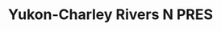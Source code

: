 ---
unit_code: "YUCH"
unit_name: "Yukon-Charley Rivers N PRES"
unit_type: "National Preserve"
nps_region: "Alaska"
scalerank: 4
note: "null"
name: "Yukon-Charley Rivers N PRES"
featureclass: "National Park Service"
geojson: >-
  {"type":"Feature","properties":{},"geometry":{"type":"Polygon","coordinates":[[[-142.34908040364584,64.99515787760417],[-142.34908040364584,64.99515787760417],[-142.34423828125,64.9879150390625],[-142.3876953125,64.96134440104167],[-142.450439453125,64.92997233072917],[-142.44807942708334,64.90580240885417],[-142.44807942708334,64.88651529947917],[-142.50358072916669,64.8768310546875],[-142.56396484375,64.8671875],[-142.6363525390625,64.86238606770834],[-142.67744954427084,64.84065755208334],[-142.6363525390625,64.80684407552084],[-142.61226399739584,64.79231770833334],[-142.6580810546875,64.78271484375],[-142.7232666015625,64.76338704427084],[-142.79573567708334,64.734375],[-142.8560791015625,64.712646484375],[-142.91646321614584,64.6982421875],[-142.97200520833334,64.69580078125],[-143.00577799479169,64.68851725260417],[-143.0106201171875,64.66194661458334],[-143.0081787109375,64.64261881510417],[-143.020263671875,64.63053385416667],[-143.04683430989584,64.61128743489584],[-143.08304850260419,64.59195963541667],[-143.04443359375,64.57743326822917],[-142.976806640625,64.5726318359375],[-142.93819173177084,64.57023111979167],[-142.9429931640625,64.55814615885417],[-142.95992024739584,64.54366048177084],[-142.99129231770834,64.53641764322917],[-143.04923502604169,64.52193196614584],[-143.061279296875,64.50020345052084],[-143.05647786458334,64.48087565104167],[-143.0758056640625,64.46638997395834],[-143.14583333333334,64.46638997395834],[-143.24239095052084,64.48087565104167],[-143.2930908203125,64.48811848958334],[-143.3389892578125,64.50260416666667],[-143.3896484375,64.52433268229167],[-143.42830403645834,64.538818359375],[-143.47420247395834,64.541259765625],[-143.56111653645834,64.52193196614584],[-143.65767415364584,64.51468912760417],[-143.69873046875,64.52433268229167],[-143.72770182291669,64.52913411458334],[-143.77360026041669,64.53157552083334],[-143.79532877604169,64.54606119791667],[-143.807373046875,64.5654296875],[-143.84602864583334,64.57503255208334],[-143.88224283854169,64.5654296875],[-143.91121419270834,64.560546875],[-143.94258626302084,64.55814615885417],[-143.96915690104169,64.560546875],[-143.9957275390625,64.57023111979167],[-144.01985677083334,64.57987467447917],[-144.02225748697919,64.5943603515625],[-144.03434244791669,64.6064453125],[-144.08504231770834,64.61368815104167],[-144.12849934895834,64.628173828125],[-144.09712727864584,64.65470377604167],[-144.06331380208334,64.67887369791667],[-144.06571451822919,64.6982421875],[-144.08748372395834,64.712646484375],[-144.09712727864584,64.73681640625],[-144.05367024739584,64.76334635416667],[-144.07779947916669,64.78507486979167],[-144.10196940104169,64.80924479166667],[-144.08988444010419,64.8358154296875],[-144.08504231770834,64.8575439453125],[-144.07295735677084,64.86962890625],[-144.0609130859375,64.88651529947917],[-144.06571451822919,64.90824381510417],[-144.04886881510419,64.92753092447917],[-143.99812825520834,64.95170084635417],[-143.99568684895834,64.973388671875],[-144.02225748697919,64.98063151041667],[-144.06815592447919,64.99031575520834],[-144.09232584635419,65.0120849609375],[-144.07059733072919,65.01932779947917],[-144.0391845703125,65.02897135416667],[-143.99088541666669,65.04585774739584],[-143.93778483072919,65.0531005859375],[-143.90641276041669,65.07242838541667],[-143.86775716145834,65.0989990234375],[-143.80257161458334,65.111083984375],[-143.75431315104169,65.1207275390625],[-143.72770182291669,65.13761393229167],[-143.7108154296875,65.14485677083334],[-143.7880859375,65.17862955729167],[-143.7880859375,65.197998046875],[-143.9522705078125,65.23661295572917],[-143.86051432291669,65.30419921875],[-143.86051432291669,65.40873209635417],[-143.86051432291669,65.5118408203125],[-143.71199544270834,65.5118408203125],[-143.71232096354169,65.5308837890625],[-143.71110026041669,65.54150390625],[-143.73795572916669,65.5474853515625],[-143.81070963541669,65.5899658203125],[-143.84855143229169,65.5977783203125],[-143.97892252604169,65.5899658203125],[-143.99173990885419,65.59208170572917],[-144.00199381510419,65.59765625],[-144.02132161458334,65.61210123697917],[-144.04398600260419,65.64225260416667],[-143.67215983072919,65.64225260416667],[-143.67215983072919,65.5552978515625],[-143.51765950520834,65.5552978515625],[-143.51765950520834,65.4683837890625],[-143.3387451171875,65.4683837890625],[-143.01424153645834,65.4683837890625],[-142.62129720052084,65.4683837890625],[-142.43330891927084,65.4683837890625],[-142.24283854166669,65.4683837890625],[-142.21382649739584,65.502197265625],[-142.15108235677084,65.53116861979167],[-142.07381184895834,65.521484375],[-141.99173990885419,65.5263671875],[-141.89998372395834,65.50699869791667],[-141.8951416015625,65.47802734375],[-141.83235677083334,65.458740234375],[-141.77925618489584,65.45389811197917],[-141.73579915364584,65.42008463541667],[-141.79854329427084,65.40079752604167],[-141.7406005859375,65.34765625],[-141.71162923177084,65.371826171875],[-141.64404296875,65.37662760416667],[-141.59090169270834,65.35245768229167],[-141.53780110677084,65.35245768229167],[-141.5233154296875,65.3380126953125],[-141.29443359375,65.3380126953125],[-141.16117350260419,65.3380126953125],[-141.16117350260419,65.4056396484375],[-141.09354654947919,65.4056396484375],[-141.09354654947919,65.42435709635417],[-141.00358072916669,65.42338053385417],[-141.0035400390625,65.277587890625],[-141.00345865885419,65.13175455729167],[-141.00337727864584,64.98600260416667],[-141.00333658854169,64.90824381510417],[-141.1949462890625,64.90824381510417],[-141.27701822916669,64.90824381510417],[-141.2818603515625,64.92753092447917],[-141.30277506510419,64.9453125],[-141.31953938802084,64.93603515625],[-141.33565266927084,64.9298095703125],[-141.35636393229169,64.93229166666667],[-141.37508138020834,64.94095865885417],[-141.38505045572919,64.953125],[-141.47021484375,64.9468994140625],[-141.57645670572919,64.98063151041667],[-141.62471516927084,64.98063151041667],[-141.69234212239584,65.00480143229167],[-141.75996907552084,65.0096435546875],[-141.7744140625,64.9903564453125],[-141.885498046875,65.0096435546875],[-141.90962727864584,65.04345703125],[-141.95792643229169,65.062744140625],[-142.02071126302084,65.062744140625],[-142.03999837239584,65.0965576171875],[-142.06416829427084,65.0965576171875],[-142.09798177083334,65.14969889322917],[-142.1558837890625,65.154541015625],[-142.17036946614584,65.1641845703125],[-142.1800537109375,65.2076416015625],[-142.34908040364584,65.2076416015625],[-142.34908040364584,65.1240234375],[-142.34908040364584,64.99515787760417]]]}}
number: 19
title: "Yukon-Charley Rivers N PRES"
---
